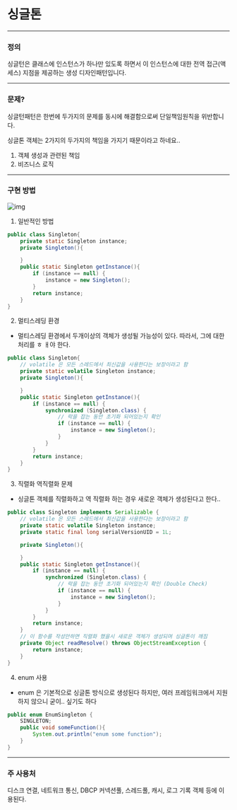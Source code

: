 # 싱글톤

---
### 정의

싱글턴은 클래스에 인스턴스가 하나만 있도록 하면서 이
인스턴스에 대한 전역 접근(액세스) 지점을 제공하는 생성
디자인패턴입니다.


---

### 문제?

싱글턴패턴은 한번에 두가지의 문제를 동시에 해결함으로써 단일책임원칙을 위반합니다.

싱글톤 객체는 2가지의 두가지의 책임을 가지기 때문이라고 하네요..
1. 객체 생성과 관련된 책임
2. 비즈니스 로직

--- 
### 구현 방법

![img](https://github.com/user-attachments/assets/d27c6f63-394f-4e72-92ce-bd280755dbbc)


1. 일반적인 방법
```java
public class Singleton{
    private static Singleton instance;
    private Singleton(){

    }
    public static Singleton getInstance(){
        if (instance == null) {
            instance = new Singleton();
        }
        return instance;
    }
}
```
2. 멀티스레딩 환경
- 멀티스레딩 환경에서 두개이상의 객체가 생성될 가능성이 있다. 따라서, 그에 대한 처리를 ㅎ ㅐ야 한다.
```java
public class Singleton{
    // volatile 은 모든 스레드에서 최신값을 사용한다는 보장이라고 함
    private static volatile Singleton instance;
    private Singleton(){

    }
    public static Singleton getInstance(){
        if (instance == null) {
            synchronized (Singleton.class) {
                // 락을 잡는 동안 초기화 되어있는지 확인
                if (instance == null) {
                    instance = new Singleton();
                }
            }
        }
        return instance;
    }
}

```
3. 직렬화 역직렬화 문제
- 싱글톤 객체를 직렬화하고 역 직렬화 하는 경우 새로운 객체가 생성된다고 한다..
```java
public class Singleton implements Serializable {
    // volatile 은 모든 스레드에서 최신값을 사용한다는 보장이라고 함
    private static volatile Singleton instance;
    private static final long serialVersionUID = 1L;

    private Singleton(){

    }
    public static Singleton getInstance(){
        if (instance == null) {
            synchronized (Singleton.class) {
                // 락을 잡는 동안 초기화 되어있는지 확인 (Double Check)
                if (instance == null) {
                    instance = new Singleton();
                }
            }
        }
        return instance;
    }
    // 이 함수를 작성안하면 직렬화 했을시 새로운 객체가 생성되며 싱글톤이 깨짐
    private Object readResolve() throws ObjectStreamException {
        return instance;
    }
}

```
4. enum 사용
- enum 은 기본적으로 싱글톤 방식으로 생성된다 하지만, 여러 프레임워크에서 지원하지 않으니 굳이.. 싶기도 하다
```java
public enum EnumSingleton {
    SINGLETON;
    public void someFunction(){
        System.out.println("enum some function");
    }
}
```
---

### 주 사용처
디스크 연결, 네트워크 통신, DBCP 커넥션풀, 스레드풀, 캐시, 로그 기록 객체 등에 이용된다.

